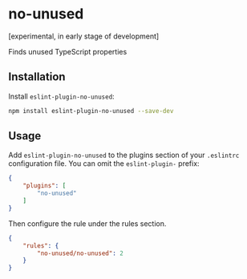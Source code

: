 # no-unused

[experimental, in early stage of development]

Finds unused TypeScript properties

## Installation

Install `eslint-plugin-no-unused`:

```sh
npm install eslint-plugin-no-unused --save-dev
```

## Usage

Add `eslint-plugin-no-unused` to the plugins section of your `.eslintrc` configuration file.
You can omit the `eslint-plugin-` prefix:

```json
{
    "plugins": [
        "no-unused"
    ]
}
```


Then configure the rule under the rules section.

```json
{
    "rules": {
        "no-unused/no-unused": 2
    }
}
```
